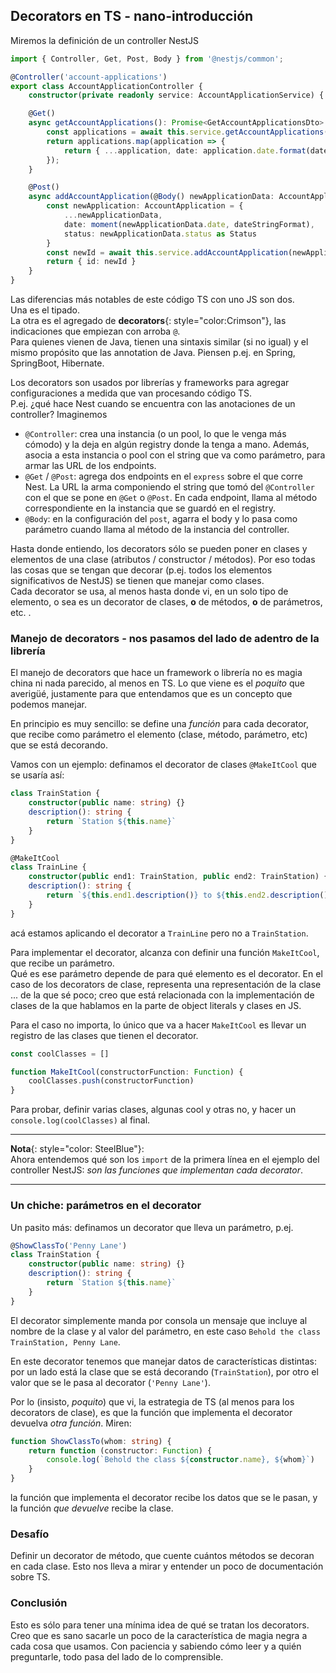 ## Decorators en TS - nano-introducción

Miremos la definición de un controller NestJS

``` typescript
import { Controller, Get, Post, Body } from '@nestjs/common';

@Controller('account-applications')
export class AccountApplicationController {
    constructor(private readonly service: AccountApplicationService) { }

    @Get()
    async getAccountApplications(): Promise<GetAccountApplicationsDto> {
        const applications = await this.service.getAccountApplications()
        return applications.map(application => { 
            return { ...application, date: application.date.format(dateStringFormat) } 
        });
    }

    @Post()
    async addAccountApplication(@Body() newApplicationData: AccountApplicationDto): Promise<AddResponseDto> {
        const newApplication: AccountApplication = {
            ...newApplicationData, 
            date: moment(newApplicationData.date, dateStringFormat), 
            status: newApplicationData.status as Status
        }
        const newId = await this.service.addAccountApplication(newApplication)
        return { id: newId }
    }
}
```

Las diferencias más notables de este código TS con uno JS son dos.  
Una es el tipado.  
La otra es el agregado de **decorators**{: style="color:Crimson"}, las indicaciones que empiezan con arroba `@`.  
Para quienes vienen de Java, tienen una sintaxis similar (si no igual) y el mismo propósito que las annotation de Java.
Piensen p.ej. en Spring, SpringBoot, Hibernate.

Los decorators son usados por librerías y frameworks para agregar configuraciones a medida que van procesando código TS.  
P.ej. ¿qué hace Nest cuando se encuentra con las anotaciones de un controller? Imaginemos
- `@Controller`: crea una instancia (o un pool, lo que le venga más cómodo) y la deja en algún registry donde la tenga a mano. 
  Además, asocia a esta instancia o pool con el string que va como parámetro, para armar las URL de los endpoints.
- `@Get` / `@Post`: agrega dos endpoints en el `express` sobre el que corre Nest. La URL la arma componiendo el string que tomó del `@Controller` con el que se pone en `@Get` o `@Post`. En cada endpoint, llama al método correspondiente en la instancia que se guardó en el registry.
- `@Body`: en la configuración del `post`, agarra el body y lo pasa como parámetro cuando llama al método de la instancia del controller.

Hasta donde entiendo, los decorators sólo se pueden poner en clases y elementos de una clase (atributos / constructor / métodos). Por eso todas las cosas que se tengan que decorar (p.ej. todos los elementos significativos de NestJS) se tienen que manejar como clases.  
Cada decorator se usa, al menos hasta donde vi, en un solo tipo de elemento, o sea es un decorator de clases, **o** de métodos, **o** de parámetros, etc. .


### Manejo de decorators - nos pasamos del lado de adentro de la librería
El manejo de decorators que hace un framework o librería no es magia china ni nada parecido, al menos en TS. Lo que viene es el _poquito_ que averigüé, justamente para que entendamos que es un concepto que podemos manejar.

En principio es muy sencillo: se define una _función_ para cada decorator, que recibe como parámetro el elemento (clase, método, parámetro, etc) que se está decorando.  

Vamos con un ejemplo: definamos el decorator de clases `@MakeItCool` que se usaría así:
``` typescript
class TrainStation {
    constructor(public name: string) {}
    description(): string {
        return `Station ${this.name}`
    }
}

@MakeItCool
class TrainLine {
    constructor(public end1: TrainStation, public end2: TrainStation) {}
    description(): string {
        return `${this.end1.description()} to ${this.end2.description()}`
    }
}
```
acá estamos aplicando el decorator a `TrainLine` pero no a `TrainStation`.

Para implementar el decorator, alcanza con definir una función `MakeItCool`, que recibe un parámetro.  
Qué es ese parámetro depende de para qué elemento es el decorator. En el caso de los decorators de clase, representa una representación de la clase ... de la que sé poco; creo que está relacionada con la implementación de clases de la que hablamos en la parte de object literals y clases en JS.

Para el caso no importa, lo único que va a hacer `MakeItCool` es llevar un registro de las clases que tienen el decorator.
``` typescript
const coolClasses = []

function MakeItCool(constructorFunction: Function) {
    coolClasses.push(constructorFunction)
}
```
Para probar, definir varias clases, algunas cool y otras no, y hacer un `console.log(coolClasses)` al final.

------
**Nota**{: style="color: SteelBlue"}:  
Ahora entendemos qué son los `import` de la primera línea en el ejemplo del controller NestJS: _son las funciones que implementan cada decorator_.

------


### Un chiche: parámetros en el decorator
Un pasito más: definamos un decorator que lleva un parámetro, p.ej. 
``` typescript
@ShowClassTo('Penny Lane')
class TrainStation {
    constructor(public name: string) {}
    description(): string {
        return `Station ${this.name}`
    }
}
```
El decorator simplemente manda por consola un mensaje que incluye al nombre de la clase y al valor del parámetro, en este caso `Behold the class TrainStation, Penny Lane`.

En este decorator tenemos que manejar datos de características distintas: por un lado está la clase que se está decorando (`TrainStation`), por otro el valor que se le pasa al decorator (`'Penny Lane'`).

Por lo (insisto, _poquito_) que vi, la estrategia de TS (al menos para los decorators de clase), es que la función que implementa el decorator devuelva _otra función_. Miren:
``` typescript
function ShowClassTo(whom: string) {
    return function (constructor: Function) {
        console.log(`Behold the class ${constructor.name}, ${whom}`)
    }
}
```
la función que implementa el decorator recibe los datos que se le pasan, y la función _que devuelve_ recibe la clase.


### Desafío
Definir un decorator de método, que cuente cuántos métodos se decoran en cada clase. Esto nos lleva a mirar y entender un poco de documentación sobre TS.


### Conclusión
Esto es sólo para tener una mínima idea de qué se tratan los decorators. 
Creo que es sano sacarle un poco de la característica de magia negra a cada cosa que usamos. Con paciencia y sabiendo cómo leer y a quién preguntarle, todo pasa del lado de lo comprensible.